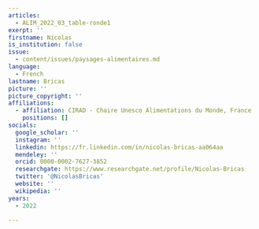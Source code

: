```yaml
---
articles:
  - ALIM_2022_03_table-ronde1
exerpt: ''
firstname: Nicolas
is_institution: false
issue:
  - content/issues/paysages-alimentaires.md
language:
  - French
lastname: Bricas
picture: ''
picture_copyright: ''
affiliations:
  - affiliation: CIRAD - Chaire Unesco Alimentations du Monde, France
    positions: []
socials:
  google_scholar: ''
  instagram: ''
  linkedin: https://fr.linkedin.com/in/nicolas-bricas-aa064aa
  mendeley: ''
  orcid: 0000-0002-7627-3852
  researchgate: https://www.researchgate.net/profile/Nicolas-Bricas
  twitter: '@NicolasBricas'
  website: ''
  wikipedia: ''
years:
  - 2022

---
```

